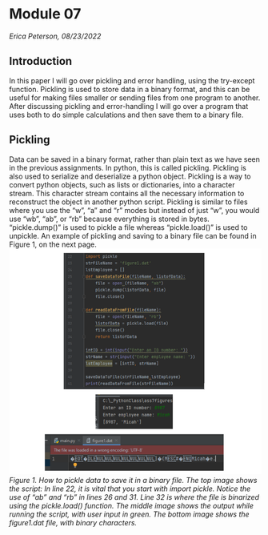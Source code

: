 # Module 07 
*Erica Peterson, 08/23/2022*
## Introduction
In this paper I will go over pickling and error handling, using the try-except function. Pickling is used to store data in a binary format, and this can be useful for making files smaller or sending files from one program to another. After discussing pickling and error-handling I will go over a program that uses both to do simple calculations and then save them to a binary file. 
## Pickling
Data can be saved in a binary format, rather than plain text as we have seen in the previous assignments. In python, this is called pickling. Pickling is also used to serialize and deserialize a python object. Pickling is a way to convert python objects, such as lists or dictionaries, into a character stream. This character stream contains all the necessary information to reconstruct the object in another python script. Pickling is similar to files where you use the “w”, “a” and “r” modes but instead of just “w”, you would use “wb”, “ab”, or “rb” because everything is stored in bytes. “pickle.dump()” is used to pickle a file whereas “pickle.load()” is used to unpickle. An example of pickling and saving to a binary file can be found in Figure 1, on the next page. 
![Figure 1](https://github.com/ericapet/ITFnd100-Mod07/blob/main/docs/Figure1.png "Figure 1")
*Figure 1. How to pickle data to save it in a binary file. The top image shows the script: In line 22, it is vital that you start with import pickle. Notice the use of “ab” and “rb” in lines 26 and 31. Line 32 is where the file is binarized using the pickle.load() function.  The middle image shows the output while running the script, with user input in green. The bottom image shows the figure1.dat file, with binary characters.*
